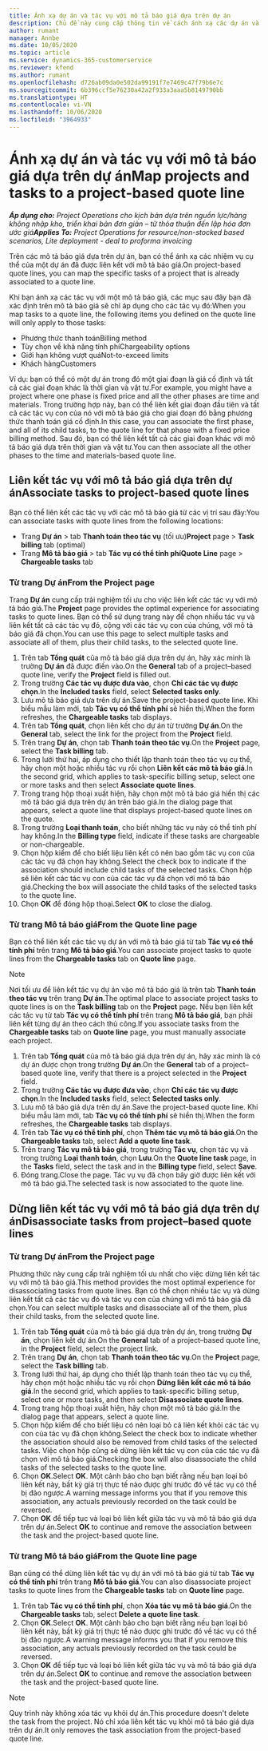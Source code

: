 ```yaml
---
title: Ánh xạ dự án và tác vụ với mô tả báo giá dựa trên dự án
description: Chủ đề này cung cấp thông tin về cách ánh xạ các dự án và tác vụ thành một mô tả tác vụ dựa trên dự án.
author: rumant
manager: Annbe
ms.date: 10/05/2020
ms.topic: article
ms.service: dynamics-365-customerservice
ms.reviewer: kfend
ms.author: rumant
ms.openlocfilehash: d726ab09da0e502da99191f7e7469c47f79b6e7c
ms.sourcegitcommit: 6b396ccf5e76230a42a2f933a3aaa5b8149790bb
ms.translationtype: HT
ms.contentlocale: vi-VN
ms.lasthandoff: 10/06/2020
ms.locfileid: "3964933"
---
```

# <a name="map-projects-and-tasks-to-a-project-based-quote-line"></a><span data-ttu-id="4f529-103">Ánh xạ dự án và tác vụ với mô tả báo giá dựa trên dự án</span><span class="sxs-lookup"><span data-stu-id="4f529-103">Map projects and tasks to a project-based quote line</span></span>

<span data-ttu-id="4f529-104">_**Áp dụng cho:** Project Operations cho kịch bản dựa trên nguồn lực/hàng không nhập kho, triển khai bản đơn giản – từ thỏa thuận đến lập hóa đơn ước giá_</span><span class="sxs-lookup"><span data-stu-id="4f529-104">_**Applies To:** Project Operations for resource/non-stocked based scenarios, Lite deployment - deal to proforma invoicing_</span></span>

<span data-ttu-id="4f529-105">Trên các mô tả báo giá dựa trên dự án, bạn có thể ánh xạ các nhiệm vụ cụ thể của một dự án đã được liên kết với mô tả báo giá.</span><span class="sxs-lookup"><span data-stu-id="4f529-105">On project-based quote lines, you can map the specific tasks of a project that is already associated to a quote line.</span></span>

<span data-ttu-id="4f529-106">Khi bạn ánh xạ các tác vụ với một mô tả báo giá, các mục sau đây bạn đã xác định trên mô tả báo giá sẽ chỉ áp dụng cho các tác vụ đó:</span><span class="sxs-lookup"><span data-stu-id="4f529-106">When you map tasks to a quote line, the following items you defined on the quote line will only apply to those tasks:</span></span>

- <span data-ttu-id="4f529-107">Phương thức thanh toán</span><span class="sxs-lookup"><span data-stu-id="4f529-107">Billing method</span></span>
- <span data-ttu-id="4f529-108">Tùy chọn về khả năng tính phí</span><span class="sxs-lookup"><span data-stu-id="4f529-108">Chargeability options</span></span>
- <span data-ttu-id="4f529-109">Giới hạn không vượt quá</span><span class="sxs-lookup"><span data-stu-id="4f529-109">Not-to-exceed limits</span></span>
- <span data-ttu-id="4f529-110">Khách hàng</span><span class="sxs-lookup"><span data-stu-id="4f529-110">Customers</span></span>

<span data-ttu-id="4f529-111">Ví dụ: bạn có thể có một dự án trong đó một giai đoạn là giá cố định và tất cả các giai đoạn khác là thời gian và vật tư.</span><span class="sxs-lookup"><span data-stu-id="4f529-111">For example, you might have a project where one phase is fixed price and all the other phases are time and materials.</span></span> <span data-ttu-id="4f529-112">Trong trường hợp này, bạn có thể liên kết giai đoạn đầu tiên và tất cả các tác vụ con của nó với mô tả báo giá cho giai đoạn đó bằng phương thức thanh toán giá cố định.</span><span class="sxs-lookup"><span data-stu-id="4f529-112">In this case, you can associate the first phase, and all of its child tasks, to the quote line for that phase with a fixed price billing method.</span></span> <span data-ttu-id="4f529-113">Sau đó, bạn có thể liên kết tất cả các giai đoạn khác với mô tả báo giá dựa trên thời gian và vật tư.</span><span class="sxs-lookup"><span data-stu-id="4f529-113">You can then associate all the other phases to the time and materials-based quote line.</span></span>

## <a name="associate-tasks-to-project-based-quote-lines"></a><span data-ttu-id="4f529-114">Liên kết tác vụ với mô tả báo giá dựa trên dự án</span><span class="sxs-lookup"><span data-stu-id="4f529-114">Associate tasks to project-based quote lines</span></span>

<span data-ttu-id="4f529-115">Bạn có thể liên kết các tác vụ với các mô tả báo giá từ các vị trí sau đây:</span><span class="sxs-lookup"><span data-stu-id="4f529-115">You can associate tasks with quote lines from the following locations:</span></span>

- <span data-ttu-id="4f529-116">Trang **Dự án** > tab **Thanh toán theo tác vụ** (tối ưu)</span><span class="sxs-lookup"><span data-stu-id="4f529-116">**Project** page > **Task billing** tab (optimal)</span></span>
- <span data-ttu-id="4f529-117">Trang **Mô tả báo giá** > tab **Tác vụ có thể tính phí**</span><span class="sxs-lookup"><span data-stu-id="4f529-117">**Quote Line** page > **Chargeable tasks** tab</span></span> 

### <a name="from-the-project-page"></a><span data-ttu-id="4f529-118">Từ trang Dự án</span><span class="sxs-lookup"><span data-stu-id="4f529-118">From the Project page</span></span>

<span data-ttu-id="4f529-119">Trang **Dự án** cung cấp trải nghiệm tối ưu cho việc liên kết các tác vụ với mô tả báo giá.</span><span class="sxs-lookup"><span data-stu-id="4f529-119">The **Project** page provides the optimal experience for associating tasks to quote lines.</span></span> <span data-ttu-id="4f529-120">Bạn có thể sử dụng trang này để chọn nhiều tác vụ và liên kết tất cả các tác vụ đó, cộng với các tác vụ con của chúng, với mô tả báo giá đã chọn.</span><span class="sxs-lookup"><span data-stu-id="4f529-120">You can use this page to select multiple tasks and associate all of them, plus their child tasks, to the selected quote line.</span></span>

1. <span data-ttu-id="4f529-121">Trên tab **Tổng quát** của mô tả báo giá dựa trên dự án, hãy xác minh là trường **Dự án** đã được điền vào.</span><span class="sxs-lookup"><span data-stu-id="4f529-121">On the **General** tab of a project–based quote line, verify the **Project** field is filled out.</span></span>
2. <span data-ttu-id="4f529-122">Trong trường **Các tác vụ được đưa vào**, chọn **Chỉ các tác vụ được chọn**.</span><span class="sxs-lookup"><span data-stu-id="4f529-122">In the **Included tasks** field, select **Selected tasks only**.</span></span>
3. <span data-ttu-id="4f529-123">Lưu mô tả báo giá dựa trên dự án.</span><span class="sxs-lookup"><span data-stu-id="4f529-123">Save the project-based quote line.</span></span> <span data-ttu-id="4f529-124">Khi biểu mẫu làm mới, tab **Tác vụ có thể tính phí** sẽ hiển thị.</span><span class="sxs-lookup"><span data-stu-id="4f529-124">When the form refreshes, the **Chargeable tasks** tab displays.</span></span>
4. <span data-ttu-id="4f529-125">Trên tab **Tổng quát**, chọn liên kết cho dự án từ trường **Dự án**.</span><span class="sxs-lookup"><span data-stu-id="4f529-125">On the **General** tab, select the link for the project from the **Project** field.</span></span>
5. <span data-ttu-id="4f529-126">Trên trang **Dự án**, chọn tab **Thanh toán theo tác vụ**.</span><span class="sxs-lookup"><span data-stu-id="4f529-126">On the **Project** page, select the **Task billing** tab.</span></span>
6. <span data-ttu-id="4f529-127">Trong lưới thứ hai, áp dụng cho thiết lập thanh toán theo tác vụ cụ thể, hãy chọn một hoặc nhiều tác vụ rồi chọn **Liên kết các mô tả báo giá**.</span><span class="sxs-lookup"><span data-stu-id="4f529-127">In the second grid, which applies to task-specific billing setup, select one or more tasks and then select **Associate quote lines**.</span></span>
7. <span data-ttu-id="4f529-128">Trong trang hộp thoại xuất hiện, hãy chọn một mô tả báo giá hiển thị các mô tả báo giá dựa trên dự án trên báo giá.</span><span class="sxs-lookup"><span data-stu-id="4f529-128">In the dialog page that appears, select a quote line that displays project-based quote lines on the quote.</span></span>
8. <span data-ttu-id="4f529-129">Trong trường **Loại thanh toán**, cho biết những tác vụ này có thể tính phí hay không.</span><span class="sxs-lookup"><span data-stu-id="4f529-129">In the **Billing type** field, indicate if these tasks are chargeable or non-chargeable.</span></span>
9. <span data-ttu-id="4f529-130">Chọn hộp kiểm để cho biết liệu liên kết có nên bao gồm tác vụ con của các tác vụ đã chọn hay không.</span><span class="sxs-lookup"><span data-stu-id="4f529-130">Select the check box to indicate if the association should include child tasks of the selected tasks.</span></span> <span data-ttu-id="4f529-131">Chọn hộp sẽ liên kết các tác vụ con của các tác vụ đã chọn với mô tả báo giá.</span><span class="sxs-lookup"><span data-stu-id="4f529-131">Checking the box will associate the child tasks of the selected tasks to the quote line.</span></span>
10. <span data-ttu-id="4f529-132">Chọn **OK** để đóng hộp thoại.</span><span class="sxs-lookup"><span data-stu-id="4f529-132">Select **OK** to close the dialog.</span></span>

### <a name="from-the-quote-line-page"></a><span data-ttu-id="4f529-133">Từ trang Mô tả báo giá</span><span class="sxs-lookup"><span data-stu-id="4f529-133">From the Quote line page</span></span>

<span data-ttu-id="4f529-134">Bạn có thể liên kết các tác vụ dự án với mô tả báo giá từ tab **Tác vụ có thể tính phí** trên trang **Mô tả báo giá**.</span><span class="sxs-lookup"><span data-stu-id="4f529-134">You can associate project tasks to quote lines from the **Chargeable tasks** tab on **Quote line** page.</span></span>

>[!NOTE]
><span data-ttu-id="4f529-135">Nơi tối ưu để liên kết tác vụ dự án vào mô tả báo giá là trên tab **Thanh toán theo tác vụ** trên trang **Dự án**.</span><span class="sxs-lookup"><span data-stu-id="4f529-135">The optimal place to associate project tasks to quote lines is on the **Task billing** tab on the **Project** page.</span></span> <span data-ttu-id="4f529-136">Nếu bạn liên kết các tác vụ từ tab **Tác vụ có thể tính phí** trên trang **Mô tả báo giá**, bạn phải liên kết từng dự án theo cách thủ công.</span><span class="sxs-lookup"><span data-stu-id="4f529-136">If you associate tasks from the **Chargeable tasks** tab on **Quote line** page, you must manually associate each project.</span></span>

1. <span data-ttu-id="4f529-137">Trên tab **Tổng quát** của mô tả báo giá dựa trên dự án, hãy xác minh là có dự án được chọn trong trường **Dự án**.</span><span class="sxs-lookup"><span data-stu-id="4f529-137">On the **General** tab of a project–based quote line, verify that there is a project selected in the **Project** field.</span></span>
2. <span data-ttu-id="4f529-138">Trong trường **Các tác vụ được đưa vào**, chọn **Chỉ các tác vụ được chọn**.</span><span class="sxs-lookup"><span data-stu-id="4f529-138">In the **Included tasks** field, select **Selected tasks only**.</span></span>
3. <span data-ttu-id="4f529-139">Lưu mô tả báo giá dựa trên dự án.</span><span class="sxs-lookup"><span data-stu-id="4f529-139">Save the project-based quote line.</span></span> <span data-ttu-id="4f529-140">Khi biểu mẫu làm mới, tab **Tác vụ có thể tính phí** sẽ hiển thị.</span><span class="sxs-lookup"><span data-stu-id="4f529-140">When the form refreshes, the **Chargeable tasks** tab displays.</span></span>
4. <span data-ttu-id="4f529-141">Trên tab **Tác vụ có thể tính phí**, chọn **Thêm tác vụ mô tả báo giá**.</span><span class="sxs-lookup"><span data-stu-id="4f529-141">On the **Chargeable tasks** tab, select **Add a quote line task**.</span></span>
5. <span data-ttu-id="4f529-142">Trên trang **Tác vụ mô tả báo giá**, trong trường **Tác vụ**, chọn tác vụ và trong trường **Loại thanh toán**, chọn **Lưu**.</span><span class="sxs-lookup"><span data-stu-id="4f529-142">On the **Quote line task** page, in the **Tasks** field, select the task and in the **Billing type** field, select **Save**.</span></span> 
6. <span data-ttu-id="4f529-143">Đóng trang.</span><span class="sxs-lookup"><span data-stu-id="4f529-143">Close the page.</span></span> <span data-ttu-id="4f529-144">Tác vụ vụ đã chọn bây giờ được liên kết với mô tả báo giá.</span><span class="sxs-lookup"><span data-stu-id="4f529-144">The selected task is now associated to the quote line.</span></span>

## <a name="disassociate-tasks-from-projectbased-quote-lines"></a><span data-ttu-id="4f529-145">Dừng liên kết tác vụ với mô tả báo giá dựa trên dự án</span><span class="sxs-lookup"><span data-stu-id="4f529-145">Disassociate tasks from project–based quote lines</span></span>

### <a name="from-the-project-page"></a><span data-ttu-id="4f529-146">Từ trang Dự án</span><span class="sxs-lookup"><span data-stu-id="4f529-146">From the Project page</span></span>

<span data-ttu-id="4f529-147">Phương thức này cung cấp trải nghiệm tối ưu nhất cho việc dừng liên kết tác vụ với mô tả báo giá.</span><span class="sxs-lookup"><span data-stu-id="4f529-147">This method provides the most optimal experience for disassociating tasks from quote lines.</span></span> <span data-ttu-id="4f529-148">Bạn có thể chọn nhiều tác vụ và dừng liên kết tất cả các tác vụ đó và tác vụ con của chúng với mô tả báo giá đã chọn.</span><span class="sxs-lookup"><span data-stu-id="4f529-148">You can select multiple tasks and disassociate all of the them, plus their child tasks, from the selected quote line.</span></span>

1. <span data-ttu-id="4f529-149">Trên tab **Tổng quát** của mô tả báo giá dựa trên dự án, trong trường **Dự án**, chọn liên kết dự án.</span><span class="sxs-lookup"><span data-stu-id="4f529-149">On the **General** tab of a project–based quote line, in the **Project** field, select the project link.</span></span>
2. <span data-ttu-id="4f529-150">Trên trang **Dự án**, chọn tab **Thanh toán theo tác vụ**.</span><span class="sxs-lookup"><span data-stu-id="4f529-150">On the **Project** page, select the **Task billing** tab.</span></span>
3. <span data-ttu-id="4f529-151">Trong lưới thứ hai, áp dụng cho thiết lập thanh toán theo tác vụ cụ thể, hãy chọn một hoặc nhiều tác vụ rồi chọn **Dừng liên kết các mô tả báo giá**.</span><span class="sxs-lookup"><span data-stu-id="4f529-151">In the second grid, which applies to task-specific billing setup, select one or more tasks, and then select **Disassociate quote lines**.</span></span>
4. <span data-ttu-id="4f529-152">Trong trang hộp thoại xuất hiện, hãy chọn một mô tả báo giá.</span><span class="sxs-lookup"><span data-stu-id="4f529-152">In the dialog page that appears, select a quote line.</span></span>
5. <span data-ttu-id="4f529-153">Chọn hộp kiểm để cho biết liệu có nên loại bỏ cả liên kết khỏi các tác vụ con của tác vụ đã chọn không.</span><span class="sxs-lookup"><span data-stu-id="4f529-153">Select the check box to indicate whether the association should also be removed from child tasks of the selected tasks.</span></span> <span data-ttu-id="4f529-154">Việc chọn hộp cũng sẽ dừng liên kết tác vụ con của các tác vụ đã chọn với mô tả báo giá.</span><span class="sxs-lookup"><span data-stu-id="4f529-154">Checking the box will also disassociate the child tasks of the selected tasks to the quote line.</span></span>
6. <span data-ttu-id="4f529-155">Chọn **OK**.</span><span class="sxs-lookup"><span data-stu-id="4f529-155">Select **OK**.</span></span> <span data-ttu-id="4f529-156">Một cảnh báo cho bạn biết rằng nếu bạn loại bỏ liên kết này, bất kỳ giá trị thực tế nào được ghi trước đó về tác vụ có thể bị đảo ngược.</span><span class="sxs-lookup"><span data-stu-id="4f529-156">A warning message informs you that if you remove this association, any actuals previously recorded on the task could be reversed.</span></span> 
7. <span data-ttu-id="4f529-157">Chọn **OK** để tiếp tục và loại bỏ liên kết giữa tác vụ và mô tả báo giá dựa trên dự án.</span><span class="sxs-lookup"><span data-stu-id="4f529-157">Select **OK** to continue and remove the association between the task and the project-based quote line.</span></span>

### <a name="from-the-quote-line-page"></a><span data-ttu-id="4f529-158">Từ trang Mô tả báo giá</span><span class="sxs-lookup"><span data-stu-id="4f529-158">From the Quote line page</span></span>

<span data-ttu-id="4f529-159">Bạn cũng có thể dừng liên kết tác vụ dự án với mô tả báo giá từ tab **Tác vụ có thể tính phí** trên trang **Mô tả báo giá**.</span><span class="sxs-lookup"><span data-stu-id="4f529-159">You can also disassociate project tasks to quote lines from the **Chargeable tasks** tab on **Quote line** page.</span></span>

1. <span data-ttu-id="4f529-160">Trên tab **Tác vụ có thể tính phí**, chọn **Xóa tác vụ mô tả báo giá**.</span><span class="sxs-lookup"><span data-stu-id="4f529-160">On the **Chargeable tasks** tab, select **Delete a quote line task**.</span></span>
2. <span data-ttu-id="4f529-161">Chọn **OK**.</span><span class="sxs-lookup"><span data-stu-id="4f529-161">Select **OK**.</span></span> <span data-ttu-id="4f529-162">Một cảnh báo cho bạn biết rằng nếu bạn loại bỏ liên kết này, bất kỳ giá trị thực tế nào được ghi trước đó về tác vụ có thể bị đảo ngược.</span><span class="sxs-lookup"><span data-stu-id="4f529-162">A warning message informs you that if you remove this association, any actuals previously recorded on the task could be reversed.</span></span> 
3. <span data-ttu-id="4f529-163">Chọn **OK** để tiếp tục và loại bỏ liên kết giữa tác vụ và mô tả báo giá dựa trên dự án.</span><span class="sxs-lookup"><span data-stu-id="4f529-163">Select **OK** to continue and remove the association between the task and the project-based quote line.</span></span>

>[!NOTE]
> <span data-ttu-id="4f529-164">Quy trình này không xóa tác vụ khỏi dự án.</span><span class="sxs-lookup"><span data-stu-id="4f529-164">This procedure doesn't delete the task from the project.</span></span> <span data-ttu-id="4f529-165">Nó chỉ xóa liên kết tác vụ khỏi mô tả báo giá dựa trên dự án.</span><span class="sxs-lookup"><span data-stu-id="4f529-165">It only removes the task association from the project-based quote line.</span></span>
